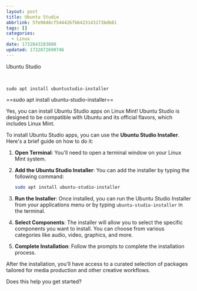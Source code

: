 ```yaml
---
layout: post
title: Ubuntu Studio
abbrlink: 5fe9848cf544426fb6423143173bdb81
tags: []
categories:
  - Linux
date: 1732843283080
updated: 1732872690746
---
```


Ubuntu Studio

 

`sudo apt install ubuntustudio-installer`

\==sudo apt install ubuntu-studio-installer==

Yes, you can install Ubuntu Studio apps on Linux Mint! Ubuntu Studio is designed to be compatible with Ubuntu and its official flavors, which includes Linux Mint.

To install Ubuntu Studio apps, you can use the **Ubuntu Studio Installer**. Here's a brief guide on how to do it:

1. **Open Terminal**: You'll need to open a terminal window on your Linux Mint system.

2. **Add the Ubuntu Studio Installer**: You can add the installer by typing the following command:

   ```bash
   sudo apt install ubuntu-studio-installer
   ```

3. **Run the Installer**: Once installed, you can run the Ubuntu Studio Installer from your applications menu or by typing `ubuntu-studio-installer` in the terminal.

4. **Select Components**: The installer will allow you to select the specific components you want to install. You can choose from various categories like audio, video, graphics, and more.

5. **Complete Installation**: Follow the prompts to complete the installation process.

After the installation, you'll have access to a curated selection of packages tailored for media production and other creative workflows.

Does this help you get started?
